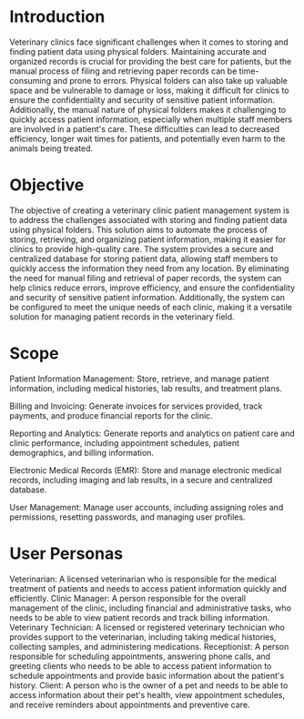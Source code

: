# Introduction
Veterinary clinics face significant challenges when it comes to storing and finding patient data using physical folders. Maintaining accurate and organized records is crucial for providing the best care for patients, but the manual process of filing and retrieving paper records can be time-consuming and prone to errors. Physical folders can also take up valuable space and be vulnerable to damage or loss, making it difficult for clinics to ensure the confidentiality and security of sensitive patient information. Additionally, the manual nature of physical folders makes it challenging to quickly access patient information, especially when multiple staff members are involved in a patient's care. These difficulties can lead to decreased efficiency, longer wait times for patients, and potentially even harm to the animals being treated.

# Objective
The objective of creating a veterinary clinic patient management system is to address the challenges associated with storing and finding patient data using physical folders. This solution aims to automate the process of storing, retrieving, and organizing patient information, making it easier for clinics to provide high-quality care. The system provides a secure and centralized database for storing patient data, allowing staff members to quickly access the information they need from any location. By eliminating the need for manual filing and retrieval of paper records, the system can help clinics reduce errors, improve efficiency, and ensure the confidentiality and security of sensitive patient information. Additionally, the system can be configured to meet the unique needs of each clinic, making it a versatile solution for managing patient records in the veterinary field.

# Scope
Patient Information Management: Store, retrieve, and manage patient information, including medical histories, lab results, and treatment plans.

Billing and Invoicing: Generate invoices for services provided, track payments, and produce financial reports for the clinic.

Reporting and Analytics: Generate reports and analytics on patient care and clinic performance, including appointment schedules, patient demographics, and billing information.

Electronic Medical Records (EMR): Store and manage electronic medical records, including imaging and lab results, in a secure and centralized database.

User Management: Manage user accounts, including assigning roles and permissions, resetting passwords, and managing user profiles.

# User Personas
Veterinarian: A licensed veterinarian who is responsible for the medical treatment of patients and needs to access patient information quickly and efficiently.
Clinic Manager: A person responsible for the overall management of the clinic, including financial and administrative tasks, who needs to be able to view patient records and track billing information.
Veterinary Technician: A licensed or registered veterinary technician who provides support to the veterinarian, including taking medical histories, collecting samples, and administering medications.
Receptionist: A person responsible for scheduling appointments, answering phone calls, and greeting clients who needs to be able to access patient information to schedule appointments and provide basic information about the patient's history.
Client: A person who is the owner of a pet and needs to be able to access information about their pet's health, view appointment schedules, and receive reminders about appointments and preventive care.
